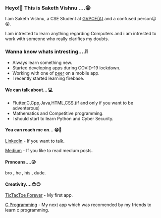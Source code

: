 ### Heyo!👋 This is Saketh Vishnu ....😁

I am Saketh Vishnu, a CSE Student at <a href = "http://www.gvpce.ac.in/">GVPCE(A)</a> and a confused person😜😜.

I am intrested to learn anything regarding Computers and i am intrested to work with someone who really clarifies my doubts.

### Wanna know whats intresting....❕❕

<body>
  <section>
  <ul>
  <li>Always learn something new.</li>
  <li>Started developing apps during COVID-19 lockdown.</li>
  <li>Working with one of <a href = "https://github.com/himabindu-run" >peer</a> on a mobile app.</li>
  <li>I recently started learning firebase.</li>
  </ul>
  </section>
  
  <section>
  <h4>We can talk about... 💻</h4>
  <ul>
    <li>Flutter,C,Cpp,Java,HTML,CSS.(if and only if you want to be adventerous)</li>
    <li>Mathematics and Competitive programming.</li>
    <li>I should start to learn Python and Cyber Security.</li>
  </ul>
  </section>
  
   <h4>You can reach me on... 😁💬</h4>
   <p><a href = "https://www.linkedin.com/in/saketh-vishnu-33a3721a6">LinkedIn</a> - If you want to talk.</p>
   <p><a href = "https://medium.com/@saketh4532">Medium</a> - If you like to read medium posts.</p>
   
   <h4>Pronouns....😜</h4>
    <p>   bro , he , his , dude.</p>
    
   <h4>Creativity....😉😉</h4>
  <p><a href = "https://play.google.com/store/apps/details?id=com.samst.tictactoeforever&hl=en_IN">TicTacToe Forever</a> - My first app.</p>
    <p><a href = "https://play.google.com/store/apps/details?id=com.samst.cprogramming&hl=en_IN">C Programming</a> - My next app which was recomended by my friends to learn c programming.</p>  
</body>
 
 
 
 

<!--
**sakethvishnu/sakethvishnu** is a ✨ _special_ ✨ repository because its `README.md` (this file) appears on your GitHub profile.

Here are some ideas to get you started:

- 🔭 I’m currently working on ...
- 🌱 I’m currently learning ...
- 👯 I’m looking to collaborate on ...
- 🤔 I’m looking for help with ...
- 💬 Ask me about ...
- 📫 How to reach me: ...
- 😄 Pronouns: ...
- ⚡ Fun fact: ...
-->
